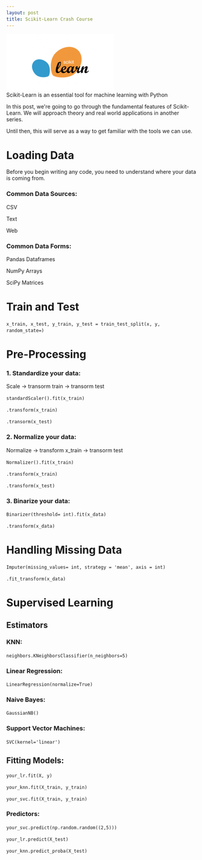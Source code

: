 ```yaml
---
layout: post
title: Scikit-Learn Crash Course
---
```


<img src="/Images/scikit.jpg" class="inline"/><br>
Scikit-Learn is an essential tool for machine learning with Python

In this post, we're going to go through the fundamental features of Scikit-Learn. We will approach theory and real
world applications in another series. 

Until then, this will serve as a way to get familiar with the tools we can use.

# Loading Data
Before you begin writing any code, you need to understand where your data is coming from.

### Common Data Sources:

CSV

Text

Web

### Common Data Forms:

Pandas Dataframes

NumPy Arrays

SciPy Matrices

# Train and Test

`x_train, x_test, y_train, y_test = train_test_split(x, y, random_state=)`

# Pre-Processing

### 1. Standardize your data:

Scale -> transorm train -> transorm  test

`standardScaler().fit(x_train)`

`.transform(x_train)`

`.transorm(x_test)`

### 2. Normalize your data:

Normalize -> transform x_train -> transorm  test

`Normalizer().fit(x_train)`

`.transform(x_train)`

`.transform(x_test)`

### 3. Binarize your data:

`Binarizer(threshold= int).fit(x_data)`

`.transform(x_data)`

# Handling Missing Data

`Imputer(missing_values= int, strategy = 'mean', axis = int)`

`.fit_transform(x_data)`

# Supervised Learning

## Estimators

### KNN: 

`neighbors.KNeighborsClassifier(n_neighbors=5)`

### Linear Regression:

`LinearRegression(normalize=True)`

### Naive Bayes:

`GaussianNB()`

### Support Vector Machines:  

`SVC(kernel='linear')`

## Fitting Models:

`your_lr.fit(X, y)`

`your_knn.fit(X_train, y_train)`

`your_svc.fit(X_train, y_train)`

### Predictors:  

`your_svc.predict(np.random.random((2,5)))`

`your_lr.predict(X_test)`

`your_knn.predict_proba(X_test)`
